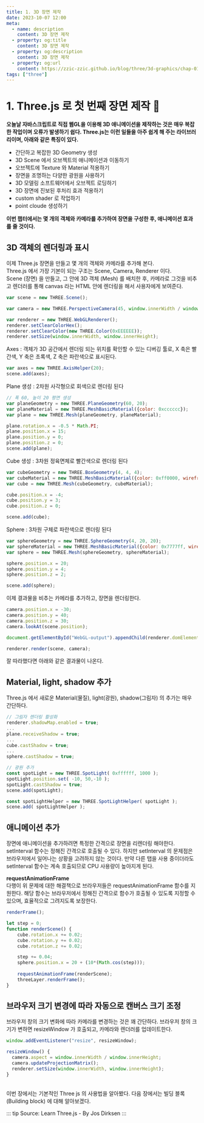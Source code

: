 ```yaml
---
title: 1. 3D 장면 제작
date: 2023-10-07 12:00
meta:
  - name: description
    content: 3D 장면 제작
  - property: og:title
    content: 3D 장면 제작
  - property: og:description
    content: 3D 장면 제작
  - property: og:url
    content: https://zzic-zzic.github.io/blog/three/3d-graphics/chap-01/
tags: ["three"]
---
```


# 1. Three.js 로 첫 번째 장면 제작 :cheese:
**오늘날 자바스크립트로 직접 웹GL을 이용해 3D 애니메이션을 제작하는 것은 매우 복잡한 작업이며 오류가 발생하기 쉽다. Three.js는 이런 일들을 아주 쉽게 해 주는 라이브러리이며, 아래와 같은 특징이 있다.**
- 간단하고 복잡한 3D Geometry 생성
- 3D Scene 에서 오브젝트의 애니메이션과 이동하기
- 오브젝트에 Texture 와 Material 적용하기
- 장면을 조명하는 다양한 광원을 사용하기
- 3D 모델링 소프트웨어에서 오브젝트 로딩하기
- 3D 장면에 진보된 후처리 효과 적용하기
- custom shader 로 작업하기
- point cloude 생성하기

**이번 챕터에서는 몇 개의 객체와 카메라를 추가하여 장면을 구성한 후, 애니메이션 효과를 줄 것이다.**

## 3D 객체의 렌더링과 표시
이제 Three.js 장면을 만들고 몇 개의 객체와 카메라를 추가해 본다. <br>
Three.js 에서 가장 기본이 되는 구조는 Scene, Camera, Renderer 이다. <br>
Scene (장면) 을 만들고, 그 안에 3D 객체 (Mesh) 를 배치한 후, 카메라로 그것을 비추고 렌더러를 통해 canvas 라는 HTML 안에 렌더링을 해서 사용자에게 보여준다.

```js
var scene = new THREE.Scene();

var camera = new THREE.PerspectiveCamera(45, window.innerWidth / window.innerHeight, 0.1, 1000);

var renderer = new THREE.WebGLRenderer();
renderer.setClearColorHex();
renderer.setClearColor(new THREE.Color(0xEEEEEE));
renderer.setSize(window.innerWidth, window.innerHeight);
```

Axes : 객체가 3D 공간에서 렌더링 되는 위치를 확인할 수 있는 디버깅 툴로, X 축은 빨간색, Y 축은 초록색, Z 축은 파란색으로 표시된다.
```js
var axes = new THREE.AxisHelper(20);
scene.add(axes);
```

Plane 생성 : 2차원 사각형으로 회색으로 렌더링 된다
```js
// 폭 60, 높이 20 평면 생성
var planeGeometry = new THREE.PlaneGeometry(60, 20);
var planeMaterial = new THREE.MeshBasicMaterial({color: 0xcccccc});
var plane = new THREE.Mesh(planeGeometry, planeMaterial);

plane.rotation.x = -0.5 * Math.PI;
plane.position.x = 15;
plane.position.y = 0;
plane.position.z = 0;
scene.add(plane);
```

Cube 생성 : 3차원 정육면체로 빨간색으로 렌더링 된다
```js
var cubeGeometry = new THREE.BoxGeometry(4, 4, 4);
var cubeMaterial = new THREE.MeshBasicMaterial({color: 0xff0000, wireframe: true});
var cube = new THREE.Mesh(cubeGeometry, cubeMaterial);

cube.position.x = -4;
cube.position.y = 3;
cube.position.z = 0;

scene.add(cube);
```

Sphere : 3차원 구체로 파란색으로 렌더링 된다
```js
var sphereGeometry = new THREE.SphereGeometry(4, 20, 20);
var sphereMaterial = new THREE.MeshBasicMaterial({color: 0x7777ff, wireframe: true});
var sphere = new THREE.Mesh(sphereGeometry, sphereMaterial);

sphere.position.x = 20;
sphere.position.y = 4;
sphere.position.z = 2;

scene.add(sphere);
```

이제 결과물을 비추는 카메라를 추가하고, 장면을 렌더링한다.
```js
camera.position.x = -30;
camera.position.y = 40;
camera.position.z = 30;
camera.lookAt(scene.position);

document.getElementById("WebGL-output").appendChild(renderer.domElement);

renderer.render(scene, camera);
```

잘 따라했다면 아래와 같은 결과물이 나온다.
<three-chap01-Ex01/>

## Material, light, shadow 추가
Three.js 에서 새로운 Material(물질), light(광원), shadow(그림자) 의 추가는 매우 간단하다.
```js
// 그림자 렌더링 활성화
renderer.shadowMap.enabled = true;
...
plane.receiveShadow = true;
...
cube.castShadow = true;
...
sphere.castShadow = true;

// 광원 추가
const spotLight = new THREE.SpotLight( 0xffffff, 1000 );
spotLight.position.set( -10, 50,-10 );
spotLight.castShadow = true;
scene.add(spotLight);

const spotLightHelper = new THREE.SpotLightHelper( spotLight );
scene.add( spotLightHelper );
```
<three-chap01-Ex02/>

## 애니메이션 추가
장면에 애니메이션을 추가하려면 특정한 간격으로 장면을 리렌더링 해야한다. setInterval 함수는 정해진 간격으로 호출될 수 있다. 하지만 setInterval 의 문제점은 브라우저에서 일어나는 상황을 고려하지 않는 것이다. 만약 다른 탭을 사용 중이더라도 setInterval 함수는 계속 호출되므로 CPU 사용량이 높아지게 된다.

**requestAnimationFrame** <br>
다행이 위 문제에 대한 해결책으로 브라우저들은 requestAnimationFrame 함수를 지원한다. 해당 함수는 브라우저에서 정해진 간격으로 함수가 호출될 수 있도록 지정할 수 있으며, 효율적으로 그려지도록 보장한다.

```js
renderFrame();

let step = 0;
function renderScene() {
    cube.rotation.x += 0.02;
    cube.rotation.y += 0.02;
    cube.rotation.z += 0.02;

    step += 0.04;
    sphere.position.x = 20 + (10*(Math.cos(step)));
    
    requestAnimationFrame(renderScene);
    threeLayer.renderFrame();
}
```

<three-chap01-Ex03/>

## 브라우저 크기 변경에 따라 자동으로 캔버스 크기 조정

브라우저 창의 크기 변화에 따라 카메라를 변경하는 것은 꽤 간단하다. 브라우저 창의 크기가 변하면 resizeWindow 가 호출되고, 카메라와 렌더러를 업데이트한다.

```js
window.addEventListener("resize", resizeWindow);

resizeWindow() {
  camera.aspect = window.innerWidth / window.innerHeight;
  camera.updateProjectionMatrix();
  renderer.setSize(window.innerWidth, window.innerHeight);
}
```

<br>
이번 장에서는 기본적인 Three js 의 사용법을 알아봤다. 다음 장에서는 빌딩 블록 (Building block) 에 대해 알아보겠다.

::: tip
Source: Learn Three.js - By Jos Dirksen
:::

<Comment />